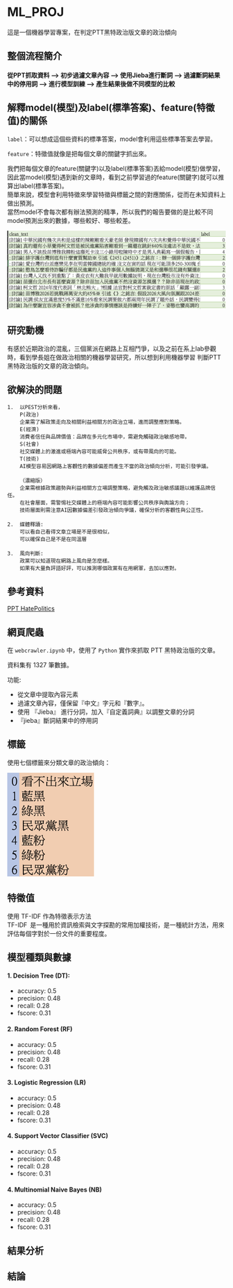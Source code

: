 # ML_PROJ

這是一個機器學習專案，在判定PTT黑特政治版文章的政治傾向

## 整個流程簡介
#### 從PPT抓取資料 --> 初步過濾文章內容 --> 使用Jieba進行斷詞 --> 過濾斷詞結果中的停用詞 --> 進行模型訓練 --> 產生結果後做不同模型的比較

## 解釋model(模型)及label(標準答案)、feature(特徵值)的關係

`label`：可以想成這個些資料的標準答案，model會利用這些標準答案去學習。  

`feature`：特徵值就像是把每個文章的關鍵字抓出來。  

我們把每個文章的feature(關鍵字)以及label(標準答案)丟給model(模型)做學習，因此當model(模型)遇到新的文章時，看到之前學習過的feature(關鍵字)就可以推算出label(標準答案)。  
簡單來說，模型會利用特徵來學習特徵與標籤之間的對應關係，從而在未知資料上做出預測。  
當然model不會每次都有辦法預測的精準，所以我們的報告要做的是比較不同model預測出來的數據，哪些較好、哪些較差。

<img src="/img/text.png" alt=" "  >

## 研究動機
有感於近期政治的混亂，三個黨派在網路上互相鬥爭，以及之前在系上lab參觀時，看到學長姐在做政治相關的機器學習研究，所以想到利用機器學習
判斷PTT黑特政治版的文章的政治傾向。

## 欲解決的問題
```
1.  以PEST分析來看，
    P(政治)
    企業需了解政策走向及相關利益相關方的政治立場，進而調整應對策略。
    E(經濟)
    消費者信任與品牌價值：品牌在多元化市場中，需避免觸碰政治敏感地帶。
    S(社會)
    社交媒體上的激進或極端內容可能威脅公共秩序，或有帶風向的可能。
    T(技術)
    AI模型容易因網路上客觀性的數據偏差而產生不當的政治傾向分析，可能引發爭議。
  
    （濃縮版）
    企業需根據政策趨勢與利益相關方立場調整策略，避免觸及政治敏感議題以維護品牌信任。
    在社會層面，需警惕社交媒體上的極端內容可能影響公共秩序與輿論方向；
    技術層面則需注意AI因數據偏差引發政治傾向爭議，確保分析的客觀性與公正性。

2.  媒體釋讀:
    可以看自己看得文章立場是不是很相似，
    可以確保自己是不是在同溫層

3.  風向判斷:
    政黨可以知道現在網路上風向是怎麼樣。
    如果有大量負評語好評，可以推測哪個政黨有在用網軍，去加以應對。
```
## 參考資料
[PPT HatePolitics](https://www.ptt.cc/bbs/HatePolitics/index.html)	

## 網頁爬蟲
在 `webcrawler.ipynb` 中，使用了 `Python` 實作來抓取 PTT 黑特政治版的文章。

資料集有 1327 筆數據。

功能:
- 從文章中提取內容元素
- 過濾文章內容，僅保留『中文』字元和『數字』。
- 使用 『Jieba』 進行分詞，加入『自定義詞典』以調整文章的分詞
- 『jieba』斷詞結果中的停用詞
  
## 標籤
使用七個標籤來分類文章的政治傾向：

<img src="/img/label.png" alt=" "  width=200px height=240px/>


## 特徵值
使用 TF-IDF 作為特徵表示方法  
TF-IDF 是一種用於資訊檢索與文字探勘的常用加權技術，是一種統計方法，用來評估每個字對於一份文件的重要程度。  

## 模型種類與數據
#### 1. Decision Tree (DT):
- accuracy: 0.5
- precision: 0.48
- recall: 0.28
- fscore: 0.31

#### 2. Random Forest (RF)
- accuracy: 0.5
- precision: 0.48
- recall: 0.28
- fscore: 0.31

#### 3. Logistic Regression (LR)
- accuracy: 0.5
- precision: 0.48
- recall: 0.28
- fscore: 0.31

#### 4. Support Vector Classifier (SVC)
- accuracy: 0.5
- precision: 0.48
- recall: 0.28
- fscore: 0.31

#### 4. Multinomial Naive Bayes (NB)
- accuracy: 0.5
- precision: 0.48
- recall: 0.28
- fscore: 0.31

## 結果分析
 
## 結論
